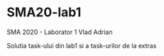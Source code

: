 # SMA20-lab1
SMA 2020 - Laborator 1 Vlad Adrian

Solutia task-ului din lab1 si a task-urilor de la extras
